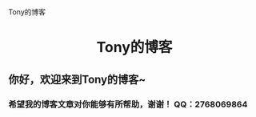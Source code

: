<html>
<tiele>Tony的博客<tiele>
<head>
  <center><h1>Tony的博客</h1></center>
  <h2>你好，欢迎来到Tony的博客~</h2>
<h3>希望我的博客文章对你能够有所帮助，谢谢！
  QQ：2768069864</h3>
</html>
